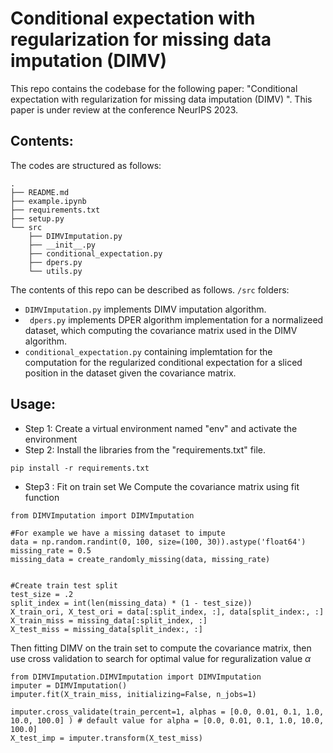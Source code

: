 
# Conditional expectation with regularization for missing data imputation (DIMV) 

This repo contains the codebase for the following paper: "Conditional expectation with regularization for missing data imputation (DIMV) ". This paper is under review at the conference NeurIPS 2023.


## Contents:
The codes are structured as follows:  

``` 
.
├── README.md
├── example.ipynb
├── requirements.txt
├── setup.py
└── src
    ├── DIMVImputation.py
    ├── __init__.py
    ├── conditional_expectation.py
    ├── dpers.py
    └── utils.py 
 ``` 
The contents of this repo can be described as follows. ```/src``` folders:
- ```DIMVImputation.py``` implements DIMV imputation algorithm. 
- ``` dpers.py``` implements DPER algorithm implementation for a normalizeed dataset, which computing the covariance matrix used in the DIMV algorithm. 
- ```conditional_expectation.py``` containing implemtation for the computation for the regularized conditional expectation for a sliced position in the dataset given the covariance matrix. 


## Usage: 

- Step 1: Create a virtual environment named "env" and activate the environment 
- Step 2: Install the libraries from the "requirements.txt" file. 

``` 
pip install -r requirements.txt 
```

- Step3 : Fit on train set 
We Compute the covariance matrix using fit function 
```
from DIMVImputation import DIMVImputation

#For example we have a missing dataset to impute   
data = np.random.randint(0, 100, size=(100, 30)).astype('float64')
missing_rate = 0.5
missing_data = create_randomly_missing(data, missing_rate)


#Create train test split
test_size = .2
split_index = int(len(missing_data) * (1 - test_size))
X_train_ori, X_test_ori = data[:split_index, :], data[split_index:, :]
X_train_miss = missing_data[:split_index, :]
X_test_miss = missing_data[split_index:, :]  

```  

Then fitting DIMV on the train set to compute the covariance matrix, then use cross validation to search for optimal value for reguralization value $\alpha$

``` 
from DIMVImputation.DIMVImputation import DIMVImputation 
imputer = DIMVImputation()
imputer.fit(X_train_miss, initializing=False, n_jobs=1)

imputer.cross_validate(train_percent=1, alphas = [0.0, 0.01, 0.1, 1.0, 10.0, 100.0] ) # default value for alpha = [0.0, 0.01, 0.1, 1.0, 10.0, 100.0] 
X_test_imp = imputer.transform(X_test_miss) 
```
 
